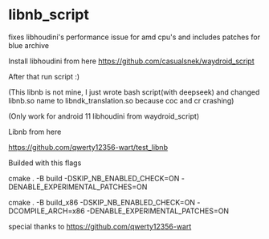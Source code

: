 # libnb_script
fixes libhoudini's performance issue for amd cpu's and includes patches for blue archive

Install libhoudini from here
https://github.com/casualsnek/waydroid_script 

After that run script :) 

(This libnb is not mine, I just wrote bash script(with deepseek) and changed libnb.so name to libndk_translation.so because coc and cr crashing)

(Only work for android 11 libhoudini from waydroid_script)

Libnb from here

https://github.com/qwerty12356-wart/test_libnb

Builded with this flags

cmake . -B build -DSKIP_NB_ENABLED_CHECK=ON -DENABLE_EXPERIMENTAL_PATCHES=ON

cmake . -B build_x86 -DSKIP_NB_ENABLED_CHECK=ON -DCOMPILE_ARCH=x86 -DENABLE_EXPERIMENTAL_PATCHES=ON

special thanks to 
https://github.com/qwerty12356-wart
